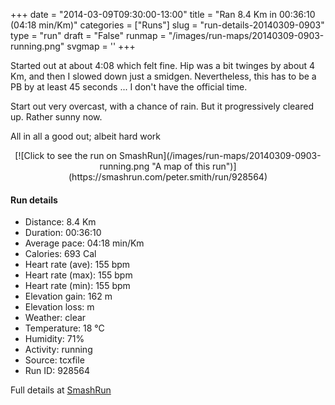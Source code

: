 +++
date = "2014-03-09T09:30:00-13:00"
title = "Ran 8.4 Km in 00:36:10 (04:18 min/Km)"
categories = ["Runs"]
slug = "run-details-20140309-0903"
type = "run"
draft = "False"
runmap = "/images/run-maps/20140309-0903-running.png"
svgmap = '<polyline points="0 47, 7 49, 14 49, 19 49, 21 50, 25 54, 27 55, 31 56, 34 56, 37 55, 39 55, 41 54, 43 53, 47 54, 49 54, 50 54, 52 53, 54 51, 53 48, 52 46, 58 46, 62 45, 66 46, 68 49, 70 50, 74 50, 77 48, 86 52, 91 53, 96 52, 99 53, 100 54">'
+++

Started out at about 4:08 which felt fine. Hip was a bit twinges by about 4 Km, and then I slowed down just a smidgen. Nevertheless, this has to be a PB by at least 45 seconds ... I don't have the official time. 

Start out very overcast, with a chance of rain. But it progressively cleared up. Rather sunny now. 

All in all a good out; albeit hard work 




<!--more-->

<center>
[![Click to see the run on SmashRun](/images/run-maps/20140309-0903-running.png "A map of this run")](https://smashrun.com/peter.smith/run/928564)
</center>

#### Run details

* Distance: 8.4 Km
* Duration: 00:36:10
* Average pace: 04:18 min/Km
* Calories: 693 Cal
* Heart rate (ave): 155 bpm
* Heart rate (max): 155 bpm
* Heart rate (min): 155 bpm
* Elevation gain: 162 m
* Elevation loss:  m
* Weather: clear
* Temperature: 18 &deg;C
* Humidity: 71%
* Activity: running
* Source: tcxfile
* Run ID: 928564

Full details at [SmashRun](https://smashrun.com/peter.smith/run/928564)